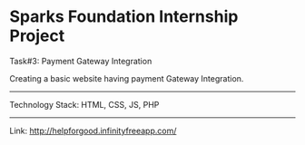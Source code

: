 <h1><strong>Sparks Foundation Internship Project</strong></h1>

Task#3: Payment Gateway Integration


Creating a basic website having payment Gateway Integration.

<HR>
Technology Stack: HTML, CSS, JS, PHP
<hr>
  Link: <a href="http://helpforgood.infinityfreeapp.com/">http://helpforgood.infinityfreeapp.com/</a>
